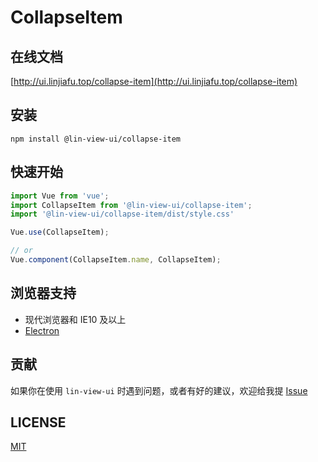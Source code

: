 # CollapseItem


## 在线文档

[http://ui.linjiafu.top/collapse-item](http://ui.linjiafu.top/collapse-item)


## 安装

```
npm install @lin-view-ui/collapse-item
```

## 快速开始

```javascript
import Vue from 'vue';
import CollapseItem from '@lin-view-ui/collapse-item';
import '@lin-view-ui/collapse-item/dist/style.css'

Vue.use(CollapseItem);

// or
Vue.component(CollapseItem.name, CollapseItem);
```

## 浏览器支持

- 现代浏览器和 IE10 及以上
- [Electron](http://electron.atom.io/)

## 贡献

如果你在使用 `lin-view-ui` 时遇到问题，或者有好的建议，欢迎给我提 [Issue](https://github.com/c10342/lin-view-ui/issues)

## LICENSE

[MIT](https://github.com/c10342/lin-view-ui/blob/master/LICENSE)
